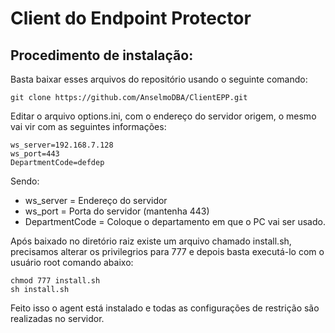 # Client do Endpoint Protector
## Procedimento de instalação:
Basta baixar esses arquivos do repositório usando o seguinte comando:

    git clone https://github.com/AnselmoDBA/ClientEPP.git

Editar o arquivo options.ini, com o endereço do servidor origem, o mesmo vai vir com as seguintes informações:

    ws_server=192.168.7.128
    ws_port=443
    DepartmentCode=defdep

Sendo:
* ws_server = Endereço do servidor
* ws_port = Porta do servidor (mantenha 443)
* DepartmentCode = Coloque o departamento em que o PC vai ser usado.

Após baixado no diretório raiz existe um arquivo chamado install.sh, precisamos alterar os privilegrios para 777 e depois basta executá-lo com o usuário root comando abaixo:
    
    chmod 777 install.sh
    sh install.sh

Feito isso o agent está instalado e todas as configurações de restrição são realizadas no servidor.
    


